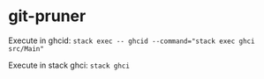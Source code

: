 # git-pruner

Execute in ghcid:      `stack exec -- ghcid --command="stack exec ghci src/Main"`

Execute in stack ghci: `stack ghci`